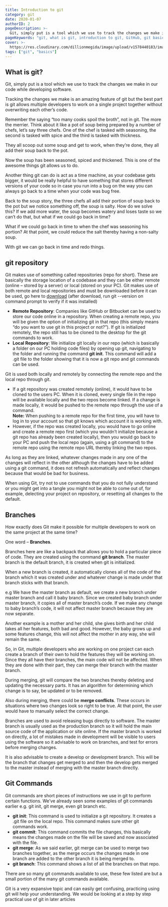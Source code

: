 ```yaml
---
title: Introduction to git
category: git
date: 2020-01-07
authorID: 2
pageDescription: >-
  Git, simply put is a tool which we use to track the changes we make in our code while developing software. git also allows multiple developers work on a single project together without overwriting each other’s code.
pageKeywords: "git, what is git, introduction to git, GitHub, git basics, bitbucket, repository, version control, js"
cover: >-
  https://res.cloudinary.com/dillionmegida/image/upload/v1578440183/images/thewebfor5/what-is-git_upwrww.jpg
tags: ["git", "basics"]
---
```


## What is git?

Git, simply put is a tool which we use to track the changes we make in our code while developing software.

Tracking the changes we make is an amazing feature of git but the best part is git allows multiple developers to work on a single project together without overwriting each other’s code.

Remember the saying “too many cooks spoil the broth”, not in git. The more the merrier. Think about it like a pot of soup being prepared by a number of chefs, let’s say three chefs. One of the chef is tasked with seasoning, the second is tasked with spice and the third is tasked with thickness.

They all scoop out some soup and get to work, when they’re done, they all add their soup back to the pot.

Now the soup has been seasoned, spiced and thickened. This is one of the awesome things git allows us to do.

Another thing git can do is act as a time machine, as your codebase gets bigger, it would be really helpful to have something that stores different versions of your code so in case you run into a bug on the way you can always go back to a time when your code was bug free.

Back to the soup story, the three chefs all add their portion of soup back to the pot but we notice something off, the soup is salty. How do we solve this? If we add more water, the soup becomes watery and loses taste so we can’t do that, but what if we could go back in time?

What if we could go back in time to when the chef was seasoning his portion? At that point, we could reduce the salt thereby having a non-salty soup.

With git we can go back in time and redo things.

## git repository

Git makes use of something called repositories (repo for short). These are basically the storage location of a codebase and they can be either remote (online – stored by a server) or local (stored on your PC). Git makes use of both remote and local repositories and must be downloaded before it can be used, go here to [download](https://git-scm.com/downloads) (after download, run git --version on command prompt to verify if it was installed)

- **Remote Repository**: Companies like GitHub or Bitbucket can be used to store our code online in a repository. When creating a remote repo, you will be given the option of initializing git in that repo (this simply means “do you want to use git in this project or not?”). If git is initialized remotely, the repo still has to be cloned to the desktop for the git commands to work.
- **Local Repository**: We initialize git locally in our repo (which is basically a folder on our PC holding code files) by opening up git, navigating to the folder and running the command **git init**. This command will add a .git file to the folder showing that it is now a git repo and git commands can be used.

Git is used both locally and remotely by connecting the remote repo and the local repo through git.

- If a git repository was created remotely (online), it would have to be cloned to the users PC. When it is cloned, every single file in the repo will be available locally and the two repos become linked. If a change is made locally, it would be pushed to the remote repo through the use of a command.<br/>
  **Note:** When pushing to a remote repo for the first time, you will have to log in to your account so that git knows which account it is working with.
- However, if the repo was created locally, you would have to go online and create a remote repo first (which you wouldn’t initialize because a git repo has already been created locally), then you would go back to your PC and push the local repo (again, using a git command) to the remote repo using the remote repo URL thereby linking the two repos.

As long as they are linked, whatever changes made in any one of the changes will reflect in the other although the changes have to be added using a git command, it does not refresh automatically and reflect changes because that would be bad for business.

When using Git, try not to use commands that you do not fully understand or you might get into a tangle you might not be able to come out of, for example, delecting your project on repository, or resetting all changes to the default.

## Branches

How exactly does Git make it possible for multiple developers to work on the same project at the same time?

One word – **Branches**.

Branches here are like a backpack that allows you to hold a particular piece of code. They are created using the command **git branch**. The master branch is the default branch, it is created when git is initialized.

When a new branch is created, it automatically clones all of the code of the branch which it was created under and whatever change is made under that branch sticks with that branch.

e.g We have the master branch as default, we create a new branch under master branch and call it baby branch. Since we created baby branch under master branch, it copies all of master branch’s code. If we make any change to baby branch’s code, it will not affect master branch because they are now separate.

Another example is a mother and her child, she gives birth and her child takes all her features, both bad and good. However, the baby grows up and some features change, this will not affect the mother in any way, she will remain the same.

So, in Git, multiple developers who are working on one project can each create a branch of their own to hold the features they will be working on. Since they all have their branches, the main code will not be affected. When they are done with their part, they can merge their branch with the master branch.

During merging, git will compare the two branches thereby deleting and updating the necessary parts. It has an algorithm for determining which change is to say, be updated or to be removed.

Also during merging, there could be **merge conflicts**. These occurs in situations where two changes look so right to be true. At that point, the user would have to manually select the correct change.

Branches are used to avoid releasing bugs directly to software. The master branch is usually used as the production branch so it will hold the main source code of the application or site online. If the master branch is worked on directly, a lot of mistakes made in development will be visible to users using the software so it advisable to work on branches, and test for errors before merging changes.

It is also advisable to create a develop or development branch. This will be the branch that changes get merged to and then the develop gets merged to the master instead of merging with the master branch directly.

## Git Commands

Git commands are short pieces of instructions we use in git to perform certain functions. We’ve already seen some examples of git commands earlier e.g. git init, git merge, even git branch etc.

- **git init**: This command is used to initialize a git repository. It creates a .git file on the local repo. This command makes sure other git commands work.
- **git commit**: This command commits the file changes, this basically means the changes made on the file will be saved and now associated with the file.
- **git merge**: As we said earlier, git merge can be used to merge two branches together, as the merge occurs the changes made in one branch are added to the other branch it is being merged to.
- **git branch**: This command shows a list of all the branches on that repo.

There are so many git commands available to use, these few listed are but a small portion of the many git commands available.

Git is a very expansive topic and can easily get confusing, practicing using git will help your understanding. We would be looking at a step by step practical use of git in later articles
